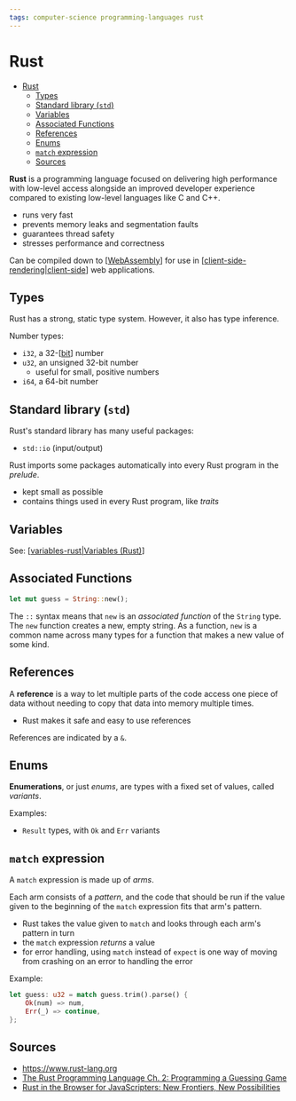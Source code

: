 ```yaml
---
tags: computer-science programming-languages rust
---
```


# Rust

- [Rust](#rust)
  - [Types](#types)
  - [Standard library (`std`)](#standard-library-std)
  - [Variables](#variables)
  - [Associated Functions](#associated-functions)
  - [References](#references)
  - [Enums](#enums)
  - [`match` expression](#match-expression)
  - [Sources](#sources)

**Rust** is a programming language focused on delivering high performance with low-level access alongside an improved developer experience compared to existing low-level languages like C and C++.

- runs very fast
- prevents memory leaks and segmentation faults
- guarantees thread safety
- stresses performance and correctness

Can be compiled down to [[WebAssembly]] for use in [[client-side-rendering|client-side]] web applications.

## Types

Rust has a strong, static type system. However, it also has type inference.

Number types:

- `i32`, a 32-[[bit]] number
- `u32`, an unsigned 32-bit number
  - useful for small, positive numbers
- `i64`, a 64-bit number

## Standard library (`std`)

Rust's standard library has many useful packages:

- `std::io` (input/output)

Rust imports some packages automatically into every Rust program in the _prelude_.

- kept small as possible
- contains things used in every Rust program, like _traits_

## Variables

See: [[variables-rust|Variables (Rust)]]

## Associated Functions

```rust
let mut guess = String::new();
```

The `::` syntax means that `new` is an _associated function_
of the `String` type. The `new` function creates a new, empty string. As a function, `new` is a common name across many types for a function that makes a new value of some kind.

## References

A **reference** is a way to let multiple parts of the code access one piece of data without needing to copy that data into memory multiple times.

- Rust makes it safe and easy to use references

References are indicated by a `&`.

## Enums

**Enumerations**, or just _enums_, are types with a fixed set of values, called _variants_.

Examples:

- `Result` types, with `Ok` and `Err` variants

## `match` expression

A `match` expression is made up of _arms_.

Each arm consists of a _pattern_, and the code that should be run if the value given to the beginning of the `match` expression fits that arm's pattern.

- Rust takes the value given to `match` and looks through each arm's pattern in turn
- the `match` expression _returns_ a value
- for error handling, using `match` instead of `expect` is one way of moving from crashing on an error to handling the error

Example:

```rust
let guess: u32 = match guess.trim().parse() {
    Ok(num) => num,
    Err(_) => continue,
};
```

## Sources

- <https://www.rust-lang.org>
- [The Rust Programming Language Ch. 2: Programming a Guessing Game](https://doc.rust-lang.org/book/ch02-00-guessing-game-tutorial.html)
- [Rust in the Browser for JavaScripters: New Frontiers, New Possibilities](https://www.youtube.com/watch?v=ohuTy8MmbLc)

[//begin]: # "Autogenerated link references for markdown compatibility"
[WebAssembly]: webassembly "WebAssembly"
[client-side-rendering|client-side]: client-side-rendering "Client-Side Rendering"
[bit]: bit "Bit"
[variables-rust|Variables (Rust)]: variables-rust "Variables (Rust)"
[//end]: # "Autogenerated link references"
